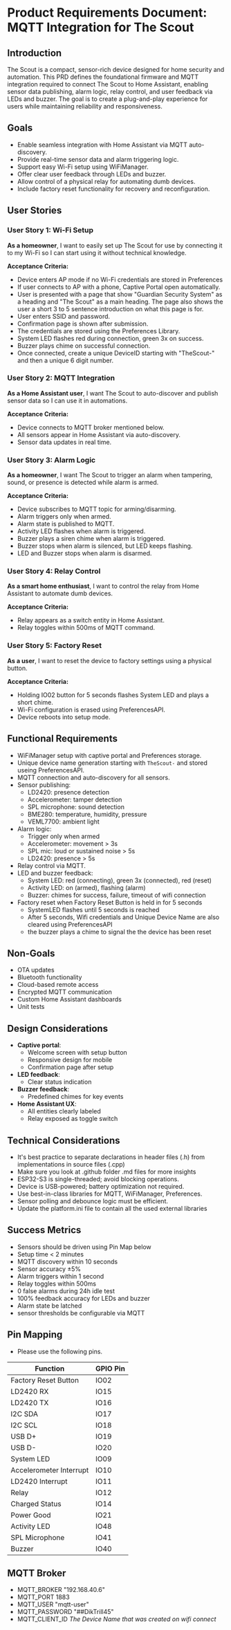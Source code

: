 # Product Requirements Document: MQTT Integration for The Scout

## Introduction

The Scout is a compact, sensor-rich device designed for home security and automation. This PRD defines the foundational firmware and MQTT integration required to connect The Scout to Home Assistant, enabling sensor data publishing, alarm logic, relay control, and user feedback via LEDs and buzzer. The goal is to create a plug-and-play experience for users while maintaining reliability and responsiveness.

## Goals

- Enable seamless integration with Home Assistant via MQTT auto-discovery.
- Provide real-time sensor data and alarm triggering logic.
- Support easy Wi-Fi setup using WiFiManager.
- Offer clear user feedback through LEDs and buzzer.
- Allow control of a physical relay for automating dumb devices.
- Include factory reset functionality for recovery and reconfiguration.

## User Stories

### User Story 1: Wi-Fi Setup
**As a homeowner**, I want to easily set up The Scout for use by connecting it to my Wi-Fi so I can start using it without technical knowledge.

**Acceptance Criteria:**
- Device enters AP mode if no Wi-Fi credentials are stored in Preferences
- If user connects to AP with a phone, Captive Portal open automatically.
- User is presented with a page that show "Guardian Security System" as a heading and "The Scout" as a main heading. The page also shows the user a short 3 to 5 sentence introduction on what this page is for.
- User enters SSID and password.
- Confirmation page is shown after submission.
- The credentials are stored using the Preferences Library.
- System LED flashes red during connection, green 3x on success.
- Buzzer plays chime on successful connection.
- Once connected, create a unique DeviceID starting with "TheScout-" and then a unique 6 digit number.

### User Story 2: MQTT Integration
**As a Home Assistant user**, I want The Scout to auto-discover and publish sensor data so I can use it in automations.

**Acceptance Criteria:**
- Device connects to MQTT broker mentioned below.
- All sensors appear in Home Assistant via auto-discovery.
- Sensor data updates in real time.

### User Story 3: Alarm Logic
**As a homeowner**, I want The Scout to trigger an alarm when tampering, sound, or presence is detected while alarm is armed.

**Acceptance Criteria:**
- Device subscribes to MQTT topic for arming/disarming.
- Alarm triggers only when armed.
- Alarm state is published to MQTT.
- Activity LED flashes when alarm is triggered.
- Buzzer plays a siren chime when alarm is triggered.
- Buzzer stops when alarm is silenced, but LED keeps flashing.
- LED and Buzzer stops when alarm is disarmed.

### User Story 4: Relay Control
**As a smart home enthusiast**, I want to control the relay from Home Assistant to automate dumb devices.

**Acceptance Criteria:**
- Relay appears as a switch entity in Home Assistant.
- Relay toggles within 500ms of MQTT command.

### User Story 5: Factory Reset
**As a user**, I want to reset the device to factory settings using a physical button.

**Acceptance Criteria:**
- Holding IO02 button for 5 seconds flashes System LED and plays a short chime.
- Wi-Fi configuration is erased using PreferencesAPI.
- Device reboots into setup mode.

## Functional Requirements
- WiFiManager setup with captive portal and Preferences storage.
- Unique device name generation starting with `TheScout-` and stored useing PreferencesAPI.
- MQTT connection and auto-discovery for all sensors.
- Sensor publishing:
  - LD2420: presence detection
  - Accelerometer: tamper detection
  - SPL microphone: sound detection
  - BME280: temperature, humidity, pressure
  - VEML7700: ambient light
- Alarm logic:
  - Trigger only when armed
  - Accelerometer: movement > 3s
  - SPL mic: loud or sustained noise > 5s
  - LD2420: presence > 5s
- Relay control via MQTT.
- LED and buzzer feedback:
  - System LED: red (connecting), green 3x (connected), red (reset)
  - Activity LED: on (armed), flashing (alarm)
  - Buzzer: chimes for success, failure, timeout of wifi connection
- Factory reset when Factory Reset Button is held in for 5 seconds
  - SystemLED flashes until 5 seconds is reached
  - After 5 seconds, Wifi credentials and Unique Device Name are also cleared using PreferencesAPI
  - the buzzer plays a chime to signal the the device has been reset


## Non-Goals

- OTA updates
- Bluetooth functionality
- Cloud-based remote access
- Encrypted MQTT communication
- Custom Home Assistant dashboards
- Unit tests

## Design Considerations

- **Captive portal**:
  - Welcome screen with setup button
  - Responsive design for mobile
  - Confirmation page after setup
- **LED feedback**:
  - Clear status indication
- **Buzzer feedback**:
  - Predefined chimes for key events
- **Home Assistant UX**:
  - All entities clearly labeled
  - Relay exposed as toggle switch

## Technical Considerations

- It's best practice to separate declarations in header files (.h) from implementations in source files (.cpp)
- Make sure you look at .github folder .md files for more insights
- ESP32-S3 is single-threaded; avoid blocking operations.
- Device is USB-powered; battery optimization not required.
- Use best-in-class libraries for MQTT, WiFiManager, Preferences.
- Sensor polling and debounce logic must be efficient.
- Update the platform.ini file to contain all the used external libraries

## Success Metrics

- Sensors should be driven using Pin Map below
- Setup time < 2 minutes
- MQTT discovery within 10 seconds
- Sensor accuracy ±5%
- Alarm triggers within 1 second
- Relay toggles within 500ms
- 0 false alarms during 24h idle test
- 100% feedback accuracy for LEDs and buzzer
- Alarm state be latched
- sensor thresholds be configurable via MQTT

## Pin Mapping
- Please use the following pins.

| Function                  | GPIO Pin |
|---------------------------|----------|
| Factory Reset Button      | IO02     |
| LD2420 RX                 | IO15     |
| LD2420 TX                 | IO16     |
| I2C SDA                   | IO17     |
| I2C SCL                   | IO18     |
| USB D+                    | IO19     |
| USB D-                    | IO20     |
| System LED                | IO09     |
| Accelerometer Interrupt   | IO10     |
| LD2420 Interrupt          | IO11     |
| Relay                     | IO12     |
| Charged Status            | IO14     |
| Power Good                | IO21     |
| Activity LED              | IO48     |
| SPL Microphone            | IO41     |
| Buzzer                    | IO40     |


## MQTT Broker
- MQTT_BROKER      "192.168.40.6"
- MQTT_PORT        1883
- MQTT_USER        "mqtt-user"
- MQTT_PASSWORD    "##DikTrill45"
- MQTT_CLIENT_ID   *The Device Name that was created on wifi connect*